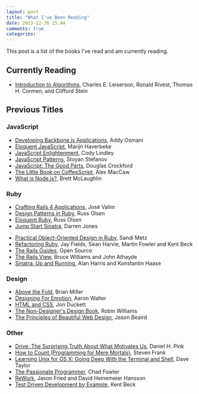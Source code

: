 ```yaml
---
layout: post
title: "What I've Been Reading"
date: 2013-12-30 15:44
comments: true
categories:
---
```


This post is a list of the books I've read and am currently reading.

## Currently Reading

- [Introduction to Algorithms](http://www.amazon.com/Introduction-Algorithms-Thomas-H-Cormen/dp/0262033844), Charles E. Leiserson, Ronald Rivest, Thomas H. Cormen, and Clifford Stein

## Previous Titles

### JavaScript

- [Developing Backbone.js Applications](http://addyosmani.github.io/backbone-fundamentals/), Addy Osmani
- [Eloquent JavaScript](http://eloquentjavascript.net/), Marijn Haverbeke
- [JavaScript Enlightenment](http://www.javascriptenlightenment.com/), Cody Lindley
- [JavaScript Patterns](http://shop.oreilly.com/product/9780596806767.do), Stoyan Stefanov
- [JavaScript: The Good Parts](http://shop.oreilly.com/product/9780596517748.do), Douglas Crockford
- [The Little Book on CoffeeScript](http://arcturo.github.io/library/coffeescript/), Alex MacCaw
- [What is Node.js?](http://shop.oreilly.com/product/0636920021506.do), Brett McLaughlin

### Ruby

- [Crafting Rails 4 Applications](http://pragprog.com/book/jvrails2/crafting-rails-4-applications), José Valim
- [Design Patterns in Ruby](http://designpatternsinruby.com/), Russ Olsen
- [Eloquent Ruby](http://eloquentruby.com/), Russ Olsen
- [Jump Start Sinatra](http://www.sitepoint.com/store/jump-start-sinatra/), Darren Jones
<!-- Multitenancy With Rails](https://leanpub.com/multi-tenancy-rails), Ryan Bigg -->
- [Practical Object-Oriented Design in Ruby](http://www.poodr.com/), Sandi Metz
- [Refactoring Ruby](http://martinfowler.com/books/refactoringRubyEd.html), Jay Fields, Sean Harvie, Martin Fowler and Kent Beck
- [The Rails Guides](http://guides.rubyonrails.org/), Open Source
- [The Rails View](http://www.therailsview.com/), Bruce Williams and John Athayde
- [Sinatra: Up and Running](http://shop.oreilly.com/product/0636920019664.do), Alan Harris and Konstantin Haase

### Design

- [Above the Fold](http://abovethefoldbook.com/), Brian Miller
- [Designing For Emotion](http://www.abookapart.com/products/designing-for-emotion), Aaron Walter
- [HTML and CSS](http://www.htmlandcssbook.com/), Jon Duckett
- [The Non-Designer's Design Book](http://www.amazon.com/The-Non-Designers-Design-Book-Edition/dp/0321534042), Robin Williams
- [The Principles of Beautiful Web Design](http://www.amazon.com/The-Principles-Beautiful-Web-Design/dp/098057689X/ref=sr_1_2?ie=UTF8&qid=1385902814&sr=8-2&keywords=sitepoint+web+design), Jason Beaird

### Other

- [Drive: The Surprising Truth About What Motivates Us](http://www.danpink.com/books/drive/), Daniel H. Pink
- [How to Count (Programming for Mere Mortals)](http://www.amazon.com/How-Count-Programming-Mere-Mortals-ebook/dp/B005DPIKPE/ref=sr_1_1?ie=UTF8&qid=1385903319&sr=8-1&keywords=how+to+count+programming+for+mere+mortals), Steven Frank
- [Learning Unix for OS X: Going Deep With the Terminal and Shell](http://shop.oreilly.com/product/9780596003425.do), Dave Taylor
- [The Passionate Programmer](http://chadfowler.com/passionate-programmer/), Chad Fowler
- [ReWork](http://37signals.com/rework/), Jason Fried and David Heinemeier Hansson
- [Test Driven Development by Example](http://www.amazon.com/Test-Driven-Development-By-Example/dp/0321146530), Kent Beck
